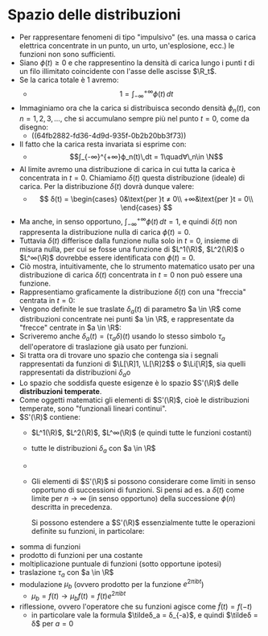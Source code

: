 # Spazio delle distribuzioni
- Per rappresentare fenomeni di tipo "impulsivo" (es. una massa o carica elettrica concentrate in un punto, un urto, un'esplosione, ecc.) le funzioni non sono sufficienti.
- Siano $ϕ(t) \ge 0$ e che rappresentino la densità di carica lungo i punti $t$ di un filo illimitato coincidente con l'asse delle ascisse $\R_t$.
- Se la carica totale è 1 avremo:
	- $$1 = \int_{-∞}^{+∞}ϕ(t)\,dt$$
- Immaginiamo ora che la carica si distribuisca secondo densità $ϕ_n(t)$, con $n = 1,2,3,…$, che si accumulano sempre più nel punto $t = 0$, come da disegno:
	- ((64fb2882-fd36-4d9d-935f-0b2b20bb3f73))
- Il fatto che la carica resta invariata si esprime con:
	- $$∫_{-∞}^{+∞}ϕ_n(t)\,dt = 1\quad∀\,n\in \N$$
- Al limite avremo una distribuzione di carica in cui tutta la carica è concentrata in $t = 0$. Chiamiamo $δ(t)$ questa distribuzione (ideale) di carica. Per la distribuzione $δ(t)$ dovrà dunque valere:
	- $$
	  δ(t) = \begin{cases}
	  0&\text{per }t ≠ 0\\
	  +∞&\text{per }t = 0\\
	  \end{cases}
	  $$
- Ma anche, in senso opportuno, $\int_{-∞}^{+∞}ϕ(t)\,dt = 1$, e quindi $δ(t)$ non rappresenta la distribuzione nulla di carica $ϕ(t) = 0$.
- Tuttavia $δ(t)$ differisce dalla funzione nulla solo in $t=0$, insieme di misura nulla, per cui se fosse una funzione di $L^1(\R)$,  $L^2(\R)$ o $L^∞(\R)$ dovrebbe essere identificata con $ϕ(t) = 0$.
- Ciò mostra, intuitivamente, che lo strumento matematico usato per una distribuzione di carica $δ(t)$ concentrata in $t=0$ non può essere una funzione.
- Rappresentiamo graficamente la distribuzione $δ(t)$ con una "freccia" centrata in $t=0$:
- Vengono definite le sue traslate $δ_a(t)$ di parametro $a \in \R$ come distribuzioni concentrate nei punti $a \in \R$, e rappresentate da "frecce" centrate in $a \in \R$:
- Scriveremo anche $δ_a(t) = (τ_aδ)(t)$ usando lo stesso simbolo $τ_a$ dell'operatore di traslazione già usato per funzioni.
- Si tratta ora di trovare uno spazio che contenga sia i segnali rappresentati da funzioni di $\L[\R]1, \L[\R]2$$ o $\Li[\R]$, sia quelli rappresentati da distribuzioni $δ_a$o
- Lo spazio che soddisfa queste esigenze è lo spazio $S'(\R)$ delle **distribuzioni temperate**.
- Come oggetti matematici gli elementi di $S'(\R)$, cioè le distribuzioni temperate, sono "funzionali lineari continui".
- $S'(\R)$ contiene:
	- $L^1(\R)$, $L^2(\R)$, $L^∞(\R)$ (e quindi tutte le funzioni costanti)
	- tutte le distribuzioni $δ_a$ con $a \in \R$
	-
	- Gli elementi di $S'(\R)$ si possono considerare come limiti in senso opportuno di successioni di funzioni.
	  Si pensi ad es. a $δ(t)$ come limite per $n \rightarrow ∞$ (in senso opportuno) della successione $ϕ(n)$ descritta in precedenza.
	  
	  Si possono estendere a $S'(\R)$ essenzialmente tutte le operazioni definite su funzioni, in particolare:
- somma di funzioni
- prodotto di funzioni per una costante
- moltiplicazione puntuale di funzioni (sotto opportune ipotesi)
- traslazione $τ_a$ con $a \in \R$
- modulazione $\mu_b$ (ovvero prodotto per la funzione $e^{2πibt}$)
	- $\mu_b = f(t) \rightarrow \mu_bf(t) = f(t) e^{2πibt}$
- riflessione, ovvero l'operatore che su funzioni agisce come $\tilde{f}(t) = f(-t)$
	- in particolare vale la formula $\tildeδ_a = δ_{-a}$, e quindi $\tildeδ = δ$ per $a = 0$